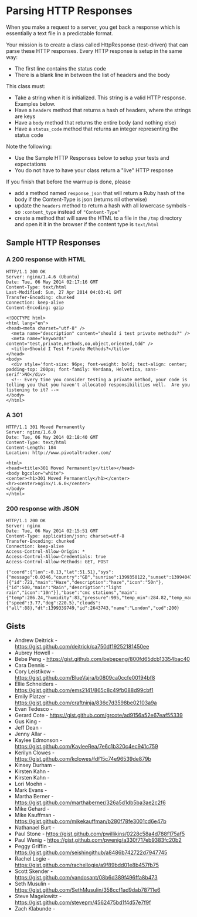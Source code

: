 # Parsing HTTP Responses

When you make a request to a server, you get back a response which is essentially a text file in a predictable format.

Your mission is to create a class called HttpResponse (test-driven) that can parse these HTTP responses. Every HTTP response is setup in the same way:

* The first line contains the status code
* There is a blank line in between the list of headers and the body

This class must:

* Take a string when it is initialized. This string is a valid HTTP response. Examples below.
* Have a `headers` method that returns a hash of headers, where the strings are keys
* Have a `body` method that returns the entire body (and nothing else)
* Have a `status_code` method that returns an integer representing the status code

Note the following:

* Use the Sample HTTP Responses below to setup your tests and expectations
* You do not have to have your class return a "live" HTTP response
 
If you finish that before the warmup is done, please

* add a method named `response_json` that will return a Ruby hash of the body if the Content-Type is json (returns nil otherwise)
* update the `headers` method to return a hash with all lowercase symbols - so `:content_type` instead of `"Content-Type"`
* create a method that will save the HTML to a file in the `/tmp` directory and open it it in the browser if the content type is `text/html`

## Sample HTTP Responses

### A 200 response with HTML

    HTTP/1.1 200 OK
    Server: nginx/1.4.6 (Ubuntu)
    Date: Tue, 06 May 2014 02:17:16 GMT
    Content-Type: text/html
    Last-Modified: Sun, 27 Apr 2014 04:03:41 GMT
    Transfer-Encoding: chunked
    Connection: keep-alive
    Content-Encoding: gzip

    <!DOCTYPE html>
    <html lang="en">
    <head><meta charset="utf-8" />
      <meta name="description" content="should i test private methods?" />
      <meta name="keywords" content="test,private,methods,oo,object,oriented,tdd" />
      <title>Should I Test Private Methods?</title>
    </head>
    <body>
      <div style='font-size: 96px; font-weight: bold; text-align: center; padding-top: 200px; font-family: Verdana, Helvetica, sans-serif'>NO</div>
      <!-- Every time you consider testing a private method, your code is telling you that you haven't allocated responsibilities well.  Are you listening to it? -->
    </body>
    </html>

### A 301

    HTTP/1.1 301 Moved Permanently
    Server: nginx/1.6.0
    Date: Tue, 06 May 2014 02:18:40 GMT
    Content-Type: text/html
    Content-Length: 184
    Location: http://www.pivotaltracker.com/

    <html>
    <head><title>301 Moved Permanently</title></head>
    <body bgcolor="white">
    <center><h1>301 Moved Permanently</h1></center>
    <hr><center>nginx/1.6.0</center>
    </body>
    </html>

### 200 response with JSON

    HTTP/1.1 200 OK
    Server: nginx
    Date: Tue, 06 May 2014 02:15:51 GMT
    Content-Type: application/json; charset=utf-8
    Transfer-Encoding: chunked
    Connection: keep-alive
    Access-Control-Allow-Origin: *
    Access-Control-Allow-Credentials: true
    Access-Control-Allow-Methods: GET, POST

    {"coord":{"lon":-0.13,"lat":51.51},"sys":{"message":0.0346,"country":"GB","sunrise":1399350122,"sunset":1399404728},"weather":[{"id":721,"main":"Haze","description":"haze","icon":"50n"},{"id":500,"main":"Rain","description":"light rain","icon":"10n"}],"base":"cmc stations","main":{"temp":286.24,"humidity":83,"pressure":995,"temp_min":284.82,"temp_max":287.59},"wind":{"speed":3.77,"deg":220.5},"clouds":{"all":88},"dt":1399339749,"id":2643743,"name":"London","cod":200}

## Gists

* Andrew Deitrick - https://gist.github.com/deitrick/ca750df19252181450ee
* Aubrey Howell -
* Bebe Peng - https://gist.github.com/bebepeng/800fd65dcb13354bac40
* Cara Dennis -
* Cory Leistikow - https://gist.github.com/BlueVajra/b0809ca0ccfe00194bf8
* Ellie Schneiders - https://gist.github.com/ems2141/865c8c49fb088d99cbf1
* Emily Platzer - https://gist.github.com/craftninja/836c7d3598be02103a9a
* Evan Tedesco -
* Gerard Cote - https://gist.github.com/grcote/ad9156a52e67eaf55339
* Gus King -
* Jeff Dean -
* Jenny Allar -
* Kaylee Edmonson - https://gist.github.com/KayleeRea/7e6c1b320c4ec941c759
* Kerilyn Clowes - https://gist.github.com/kclowes/fdf15c74e96539de879b
* Kinsey Durham -
* Kirsten Kahn -
* Kirsten Kahn -
* Lori Moehn -
* Mark Evans -
* Martha Berner - https://gist.github.com/marthaberner/326a5d1db5ba3ae2c2f6
* Mike Gehard -
* Mike Kauffman - https://gist.github.com/mikekauffman/b280f78fe3001cd6e47b
* Nathanael Burt -
* Paul Stone - https://gist.github.com/pwillikins/0228c58a4d788f175af5
* Paul Wenig - https://gist.github.com/pwenig/a330f717eb9383fc20b2
* Peggy Griffin - https://gist.github.com/seishingithub/a8486b742722d7947745
* Rachel Logie -  https://gist.github.com/rachellogie/a9f89bdd01e8b457fb75
* Scott Skender - https://gist.github.com/vandosant/08b6d389f496ffa8b473
* Seth Musulin - https://gist.github.com/SethMusulin/358ccf1ad9dab78711e6
* Steve Magelowitz - https://gist.github.com/stevepm/4562475bd1f4d57e7f9f
* Zach Klabunde -
